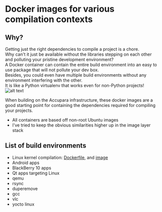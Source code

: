 # Docker images for various compilation contexts

## Why?
Getting just the right dependencies to compile a project is a chore.   
Why can't it just be available without the libraries stepping on each other and polluting your pristine development environment?   
A Docker container can contain the entire build environment into an easy to use package that will not pollute your dev box.  
Besides, you could even have multiple build environments without any environment interfering with the other.   
It is like a Python virtualenv that works even for non-Python projects!   
![alt text][pacha_justright]

[pacha_justright]: https://i.imgflip.com/1ecipw.jpg

When building on the Accupara infrastructure, these docker images are a good starting point for containing the dependencies required for compiling your projects.

- All containers are based off non-root Ubuntu images
- I've tried to keep the obvious similarities higher up in the image layer stack

## List of build environments
- Linux kernel compilation: [Dockerfile](https://github.com/accupara/docker-images/blob/master/linuxkernel/Dockerfile), and [image](https://github.com/accupara/docker-images/blob/master/linuxkernel/Dockerfile)
- Android apps
- BlackBerry 10 apps
- Qt apps targeting Linux
- qemu
- rsync
- duperemove
- gcc
- vlc
- yocto linux
